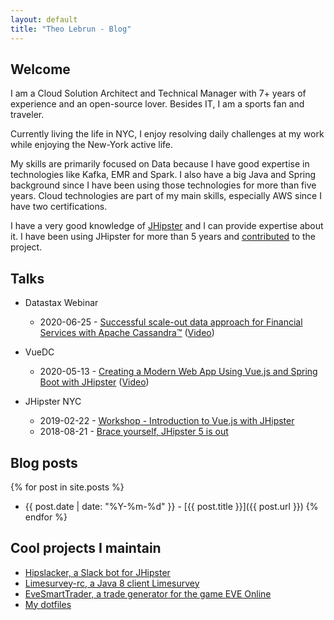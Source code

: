 ```yaml
---
layout: default
title: "Theo Lebrun - Blog"
---
```


## Welcome

I am a Cloud Solution Architect and Technical Manager with 7+ years of experience and an open-source lover. Besides IT, I am a sports fan and traveler.

Currently living the life in NYC, I enjoy resolving daily challenges at my work while enjoying the New-York active life.

My skills are primarily focused on Data because I have good expertise in technologies like Kafka, EMR and Spark. I also have a big Java and Spring background since I have been using those technologies for more than five years. Cloud technologies are part of my main skills, especially AWS since I have two certifications.

I have a very good knowledge of [JHipster](https://www.jhipster.tech/) and I can provide expertise about it. I have been using JHipster for more than 5 years and [contributed](https://github.com/jhipster/generator-jhipster/pulls?q=is%3Apr+author%3AFalydoor+is%3Aclosed) to the project.

## Talks

- Datastax Webinar
	- 2020-06-25 - [Successful scale-out data approach for Financial Services with Apache Cassandra™](https://www.datastax.com/resources/webinar/successful-scale-out-data-approach-financial-services-apache-cassandratm) ([Video](https://www.youtube.com/watch?v=mX2CYJVW9So&t=1040))

- VueDC
	- 2020-05-13 - [Creating a Modern Web App Using Vue.js and Spring Boot with JHipster](https://www.meetup.com/Vue-DC/events/269973905/) ([Video](https://www.youtube.com/watch?v=B5QgxVwnEws))

- JHipster NYC
	- 2019-02-22 - [Workshop - Introduction to Vue.js with JHipster](https://www.meetup.com/JHipster-NYC/events/258529587/)
	- 2018-08-21 - [Brace yourself, JHipster 5 is out](https://www.meetup.com/JHipster-NYC/events/251106398/)

## Blog posts

{% for post in site.posts %}
- {{ post.date | date: "%Y-%m-%d" }} - [{{ post.title }}]({{ post.url }})
{% endfor %}

## Cool projects I maintain

- [Hipslacker, a Slack bot for JHipster](https://github.com/jhipster/hipslacker)
- [Limesurvey-rc, a Java 8 client Limesurvey](https://github.com/Falydoor/limesurvey-rc)
- [EveSmartTrader, a trade generator for the game EVE Online](https://github.com/Falydoor/EveSmartTrader)
- [My dotfiles](https://github.com/Falydoor/settings)